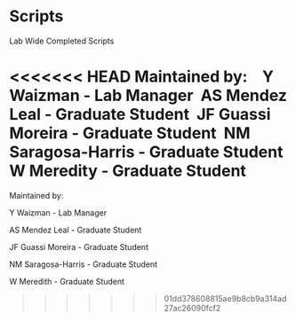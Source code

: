 # Scripts
Lab Wide Completed Scripts

<<<<<<< HEAD
Maintained by:&nbsp;
&nbsp;
Y Waizman - Lab Manager&nbsp;
AS Mendez Leal - Graduate Student&nbsp;
JF Guassi Moreira - Graduate Student&nbsp;
NM Saragosa-Harris - Graduate Student&nbsp;
W Meredity - Graduate Student&nbsp;
=======
Maintained by:

Y Waizman - Lab Manager

AS Mendez Leal - Graduate Student

JF Guassi Moreira - Graduate Student

NM Saragosa-Harris - Graduate Student

W Meredith - Graduate Student
>>>>>>> 01dd378608815ae9b8cb9a314ad27ac26090fcf2
